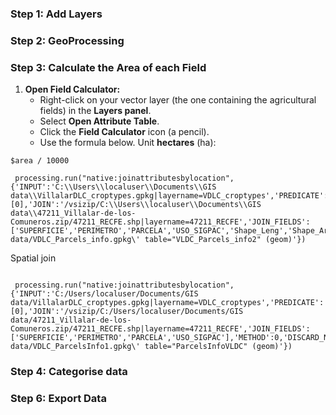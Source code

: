 ### Step 1: Add Layers

### Step 2: GeoProcessing

### Step 3: Calculate the Area of each Field
1. **Open Field Calculator:**
   - Right-click on your vector layer (the one containing the agricultural fields) in the **Layers panel**.
   - Select **Open Attribute Table**.
   - Click the **Field Calculator** icon (a pencil).
   - Use the formula below. Unit **hectares** (ha):  
  ```
  $area / 10000
  ```
```
 processing.run("native:joinattributesbylocation", {'INPUT':'C:\\Users\\localuser\\Documents\\GIS data\\VillalarDLC_croptypes.gpkg|layername=VDLC_croptypes','PREDICATE':[0],'JOIN':'/vsizip/C:\\Users\\localuser\\Documents\\GIS data\\47211_Villalar-de-los-Comuneros.zip/47211_RECFE.shp|layername=47211_RECFE','JOIN_FIELDS':['SUPERFICIE','PERIMETRO','PARCELA','USO_SIGPAC','Shape_Leng','Shape_Area'],'METHOD':0,'DISCARD_NONMATCHING':False,'PREFIX':'','OUTPUT':'ogr:dbname=\'C:/Users/localuser/Documents/GIS data/VDLC_Parcels_info.gpkg\' table="VLDC_Parcels_info2" (geom)'})
```

Spatial join
```

 processing.run("native:joinattributesbylocation", {'INPUT':'C:/Users/localuser/Documents/GIS data/VillalarDLC_croptypes.gpkg|layername=VDLC_croptypes','PREDICATE':[0],'JOIN':'/vsizip/C:/Users/localuser/Documents/GIS data/47211_Villalar-de-los-Comuneros.zip/47211_RECFE.shp|layername=47211_RECFE','JOIN_FIELDS':['SUPERFICIE','PERIMETRO','PARCELA','USO_SIGPAC'],'METHOD':0,'DISCARD_NONMATCHING':False,'PREFIX':'','OUTPUT':'ogr:dbname=\'C:/Users/localuser/Documents/GIS data/VDLC_ParcelsInfo1.gpkg\' table="ParcelsInfoVLDC" (geom)'})
```
### Step 4: Categorise data

### Step 6: Export Data

